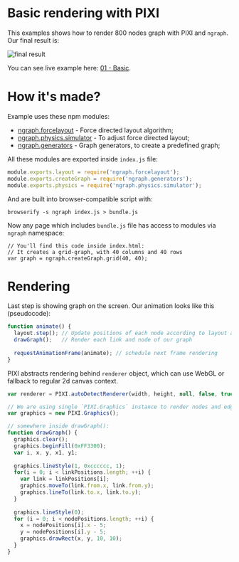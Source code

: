# Basic rendering with PIXI

This examples shows how to render 800 nodes graph with PIXI and `ngraph`. Our final result is:

![final result](https://raw.github.com/anvaka/ngraph/master/examples/pixi.js/01%20-%20Basic/media/Result.png)

You can see live example here: [01 - Basic](http://anvaka.github.io/ngraph/examples/pixi.js/01%20-%20Basic/).

# How it's made?

Example uses these npm modules:

* [ngraph.forcelayout](https://github.com/anvaka/ngraph.forcelayout) - Force directed layout algorithm;
* [ngraph.physics.simulator](https://github.com/anvaka/ngraph.physics.simulator) - To adjust force directed layout;
* [ngraph.generators](https://github.com/anvaka/ngraph.generators) -  Graph generators, to create a predefined graph;

All these modules are exported inside `index.js` file:

``` js
module.exports.layout = require('ngraph.forcelayout');
module.exports.createGraph = require('ngraph.generators');
module.exports.physics = require('ngraph.physics.simulator');
```

And are built into browser-compatible script with:

```
browserify -s ngraph index.js > bundle.js
```

Now any page which includes `bundle.js` file has access to modules via `ngraph`
namespace:

```
// You'll find this code inside index.html:
// It creates a grid-graph, with 40 columns and 40 rows
var graph = ngraph.createGraph.grid(40, 40);
```

# Rendering

Last step is showing graph on the screen. Our animation looks like this (pseudocode):

``` js
function animate() {
  layout.step(); // Update positions of each node according to layout algorithm
  drawGraph();   // Render each link and node of our graph 
  
  requestAnimationFrame(animate); // schedule next frame rendering
}
```

PIXI abstracts rendering behind `renderer` object, which can use WebGL or fallback to regular 2d canvas context.

``` js
var renderer = PIXI.autoDetectRenderer(width, height, null, false, true);

// We are using single `PIXI.Graphics` instance to render nodes and edges
var graphics = new PIXI.Graphics();

// somewhere inside drawGraph():
function drawGraph() {
  graphics.clear();
  graphics.beginFill(0xFF3300);
  var i, x, y, x1, y1;
  
  graphics.lineStyle(1, 0xcccccc, 1);
  for(i = 0; i < linkPositions.length; ++i) {
    var link = linkPositions[i];
    graphics.moveTo(link.from.x, link.from.y);
    graphics.lineTo(link.to.x, link.to.y);
  }
  
  graphics.lineStyle(0);
  for (i = 0; i < nodePositions.length; ++i) {
    x = nodePositions[i].x - 5;
    y = nodePositions[i].y - 5;
    graphics.drawRect(x, y, 10, 10);
  }
}
